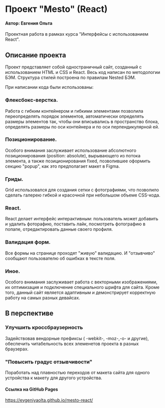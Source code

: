 # Проект "Mesto" (React)


#### Автор: Евгения Ольта 

Проектная работа в рамках курса "Интерфейсы с использованием React".


## Описание проекта

Проект представляет собой одностраничный сайт, созданный с использованием HTML и CSS и React.
Весь код написан по методологии БЭМ. Структура стилей построена по правилам Nested БЭМ.

При написании кода были использованы:

### Флексбокс-верстка.
Работа  с гибким контейнером и гибкими элементами позволила переопределять порядок элементов, автоматически определять размеры элементов так, чтобы они вписывались в  пространство блока, определять размеры по оси контейнера и по оси перпендикулярной ей.

### Позиционирование.
Особого внимания заслуживает использование абсолютного позиционирования (position: absolute), вырывающего из потока элемента, а также позиционирования fixed, позволившее оформить секцию "popup", как это предполагает макет в Figma.

### Гриды.
Grid использовался для создания сетки с фотографиями, что позволило сделать галерею гибкой и красочной при небольшом объеме CSS-кода.

### React.
React делает интерфейс интерактивным: пользователь может добавить и удалить фоторафию, поставить лайк, посмотреть фотографию в попапе, отредактировать данные своего профиля. 

### Валидация форм.
Все формы на странице проходят "живую" валидацию. И "отзывчиво" сообщают пользователю об ошибках в тексте поля.

### Иное.
Особого внимания заслуживает работа с векторными изображениями, их оптимизация и подключение специального шрифта для сайта.
Кроме того, данный сайт является адаптивным и демонстрирует корректную работу на самых разных девайсах.


## В перспективе

### Улучшить кроссбраузерность
Задействовав вендорные префиксы ( -webkit-, -moz-,-о- и другие), обеспечить читабельность всех элеменетов проекта в разных браузерах.

### "Повысить градус отзывчивости"
Поработать над плавностью переходов от макета сайта для одного устройства к макету для другого устройства.

#### Ссылка на GitHub Pages
https://evgeniyaolta.github.io/mesto-react/